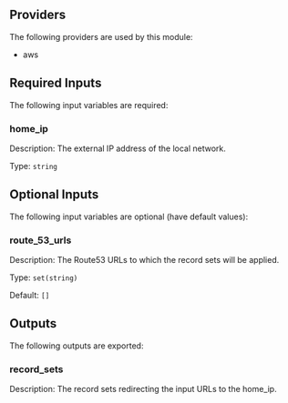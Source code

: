 ## Providers

The following providers are used by this module:

- aws

## Required Inputs

The following input variables are required:

### home\_ip

Description: The external IP address of the local network.

Type: `string`

## Optional Inputs

The following input variables are optional (have default values):

### route\_53\_urls

Description: The Route53 URLs to which the record sets will be applied.

Type: `set(string)`

Default: `[]`

## Outputs

The following outputs are exported:

### record\_sets

Description: The record sets redirecting the input URLs to the home\_ip.

